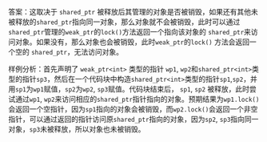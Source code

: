 答案：这取决于 `shared_ptr` 被释放后其管理的对象是否被销毁，如果还有其他未被释放的`shared_ptr`指向同一对象，那么对象就不会被销毁，此时可以通过`shared_ptr`管理的`weak_ptr`的`lock()`方法返回一个指向该对象的 `shared_ptr`来访问对象。如果没有，那么对象也会被销毁，此时`weak_ptr`的`lock()` 方法会返回一个空的 `shared_ptr`，无法访问对象。

样例分析：首先声明了 `weak_ptr<int>` 类型的指针 `wp1`, `wp2`和`shared_ptr<int>`类型的指针`sp3`，然后在一个代码块中构造`shared_ptr<int>`类型的指针`sp1`,`sp2`，并用`sp1`为`wp1`赋值，`sp2`为`wp2`, `sp3`赋值。代码块结束后， `sp1`, `sp2` 被释放，此时尝试通过`wp1`, `wp2`来访问相应的`shared_ptr`指针指向的对象。预期结果为`wp1.lock()`会返回一个空指针，因为`sp1`指向的对象会被销毁，而`wp2.lock()`会返回一个非空指针，可以通过返回的指针访问原`shared_ptr`指向的对象，因为`sp2`, `sp3`指向同一对象，`sp3`未被释放，所以对象也未被销毁。

